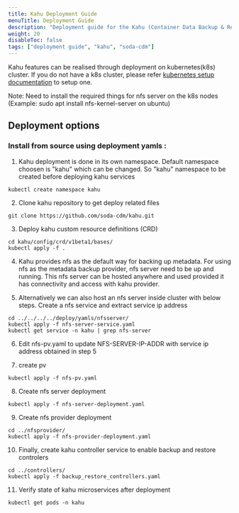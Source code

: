 ```yaml
---
title: Kahu Deployment Guide
menuTitle: Deployment Guide
description: "Deployment guide for the Kahu (Container Data Backup & Restore) project"
weight: 20
disableToc: false
tags: ["deployment guide", "kahu", "soda-cdm"] 
---
```


Kahu features can be realised through deployment on kubernetes(k8s) cluster. 
If you do not have a k8s cluster, please refer [kubernetes setup documentation](https://kubernetes.io/docs/setup) to setup one.

Note: Need to install the required things for nfs server on the k8s nodes (Example: sudo apt install nfs-kernel-server on ubuntu)


## Deployment options
### Install from source using  deployment yamls : 
1) Kahu deployment is done in its own namespace. Default namespace choosen is "kahu" which can be changed. So "kahu" namespace to be created before deploying kahu services
```shell
kubectl create namespace kahu
```

2) Clone kahu repository to get deploy related files
```shell
git clone https://github.com/soda-cdm/kahu.git
```

3) Deploy kahu custom resource definitions (CRD)
```shell
cd kahu/config/crd/v1beta1/bases/
kubectl apply -f .
```

4) Kahu provides nfs as the default way for backing up metadata. For using nfs as the metadata backup provider, nfs server need to be up and running.
This nfs server can be hosted anywhere and used provided it has connectivity and access with kahu provider.

5) Alternatively we can also host an nfs server inside cluster with below steps. Create a nfs service and extract service ip address
```shell
cd ../../../../deploy/yamls/nfsserver/
kubectl apply -f nfs-server-service.yaml
kubectl get service -n kahu | grep nfs-server
```
6) Edit nfs-pv.yaml to update NFS-SERVER-IP-ADDR with service ip address obtained in step 5

7) create pv
```shell
kubectl apply -f nfs-pv.yaml
```  

8) Create nfs server deployment
```shell
kubectl apply -f nfs-server-deployment.yaml
```  
9) Create nfs provider deployment
```shell
cd ../nfsprovider/
kubectl apply -f nfs-provider-deployment.yaml 
```    
10) Finally, create kahu controller service to enable backup and restore controlers
```shell
cd ../controllers/
kubectl apply -f backup_restore_controllers.yaml
```    
11) Verify state of kahu microservices after deployment
```shell
kubectl get pods -n kahu
```  
